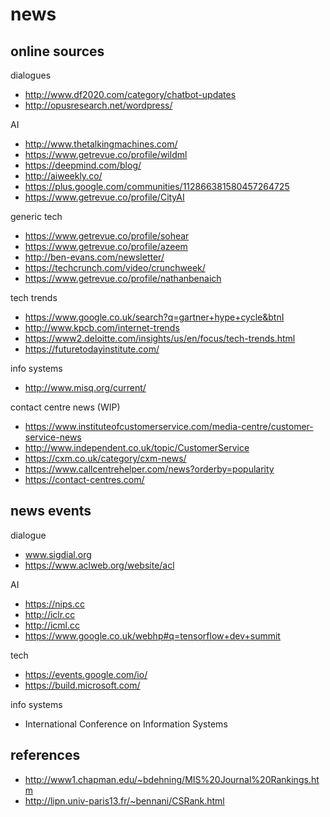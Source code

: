 # news


## online sources
dialogues
- http://www.df2020.com/category/chatbot-updates 
- http://opusresearch.net/wordpress/

AI
- http://www.thetalkingmachines.com/
- https://www.getrevue.co/profile/wildml
- https://deepmind.com/blog/
- http://aiweekly.co/
- https://plus.google.com/communities/112866381580457264725
- https://www.getrevue.co/profile/CityAI

generic tech
- https://www.getrevue.co/profile/sohear
- https://www.getrevue.co/profile/azeem
- http://ben-evans.com/newsletter/
- https://techcrunch.com/video/crunchweek/
- https://www.getrevue.co/profile/nathanbenaich

tech trends
- https://www.google.co.uk/search?q=gartner+hype+cycle&btnI
- http://www.kpcb.com/internet-trends 
- https://www2.deloitte.com/insights/us/en/focus/tech-trends.html
- https://futuretodayinstitute.com/

info systems
- http://www.misq.org/current/

contact centre news (WIP)
- https://www.instituteofcustomerservice.com/media-centre/customer-service-news
- http://www.independent.co.uk/topic/CustomerService
- https://cxm.co.uk/category/cxm-news/
- https://www.callcentrehelper.com/news?orderby=popularity
- https://contact-centres.com/

## news events

dialogue
- www.sigdial.org
- https://www.aclweb.org/website/acl

AI
- https://nips.cc
- http://iclr.cc
- http://icml.cc
- https://www.google.co.uk/webhp#q=tensorflow+dev+summit

tech
- https://events.google.com/io/
- https://build.microsoft.com/

info systems
- International Conference on Information Systems

## references
- http://www1.chapman.edu/~bdehning/MIS%20Journal%20Rankings.htm
- http://lipn.univ-paris13.fr/~bennani/CSRank.html
